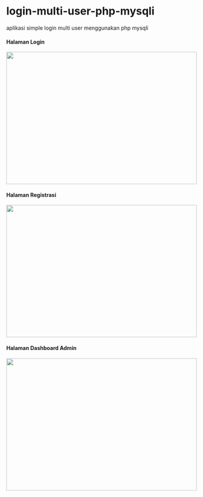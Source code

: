 # login-multi-user-php-mysqli
aplikasi simple login multi user menggunakan php mysqli

<h4>Halaman Login</h4>
<img src="https://i.imgur.com/1AEbBtz.png" width="100%" height="350">

<br>
<h4>Halaman Registrasi</h4>
<img src="https://i.imgur.com/SNQDtZr.png" width="100%" height="350">
<br>

<h4>Halaman Dashboard Admin</h4>
<img src="https://i.imgur.com/vIdOVBS.png" width="100%" height="350">
<br>
